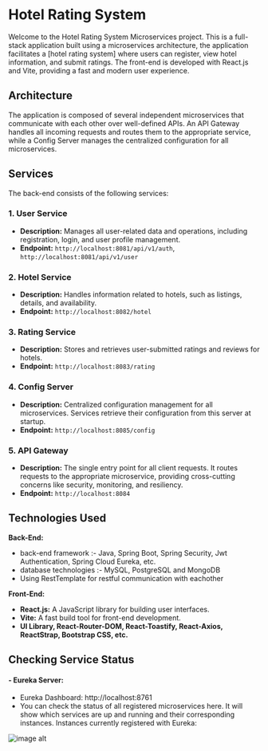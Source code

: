 # Hotel Rating System
Welcome to the Hotel Rating System Microservices project. This is a full-stack application built using a microservices architecture, the application facilitates a [hotel rating system] where users can register, view hotel information, and submit ratings. The front-end is developed with React.js and Vite, providing a fast and modern user experience.

## Architecture
The application is composed of several independent microservices that communicate with each other over well-defined APIs. An API Gateway handles all incoming requests and routes them to the appropriate service, while a Config Server manages the centralized configuration for all microservices.

## Services
The back-end consists of the following services:

### 1. User Service
-   **Description:** Manages all user-related data and operations, including registration, login, and user profile management.
-   **Endpoint:** `http://localhost:8081/api/v1/auth`, `http://localhost:8081/api/v1/user`

### 2. Hotel Service
-   **Description:** Handles information related to hotels, such as listings, details, and availability.
-   **Endpoint:** `http://localhost:8082/hotel`

### 3. Rating Service
-   **Description:** Stores and retrieves user-submitted ratings and reviews for hotels.
-   **Endpoint:** `http://localhost:8083/rating`

### 4. Config Server
-   **Description:** Centralized configuration management for all microservices. Services retrieve their configuration from this server at startup.
-   **Endpoint:** `http://localhost:8085/config`

### 5. API Gateway
-   **Description:** The single entry point for all client requests. It routes requests to the appropriate microservice, providing cross-cutting concerns like security, monitoring, and resiliency.
-   **Endpoint:** `http://localhost:8084`

## Technologies Used
**Back-End:**
-   back-end framework :- Java, Spring Boot, Spring Security, Jwt Authentication, Spring Cloud Eureka, etc.
-   database technologies :- MySQL, PostgreSQL and MongoDB
-   Using RestTemplate for restful communication with eachother

**Front-End:**
-   **React.js:** A JavaScript library for building user interfaces.
-   **Vite:** A fast build tool for front-end development.
-   **UI Library, React-Router-DOM, React-Toastify, React-Axios, ReactStrap, Bootstrap CSS, etc.**


## Checking Service Status
#### - Eureka Server:
 - Eureka Dashboard: http://localhost:8761
  - You can check the status of all registered microservices here. It will show which services are up and running and their corresponding instances.
Instances currently registered with Eureka:

![image alt](https://github.com/Hemant15-Bl/Microservices/home.png/Readme.png)
